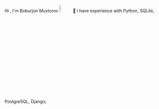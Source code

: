 Hi , I'm  Boburjon Muxtorov 	<img style="width:8%" src="https://em-content.zobj.net/source/noto-emoji-animations/344/waving-hand_1f44b.gif">
🌱   I have experience with Python, SQLite, PostgreSQL, Django;
